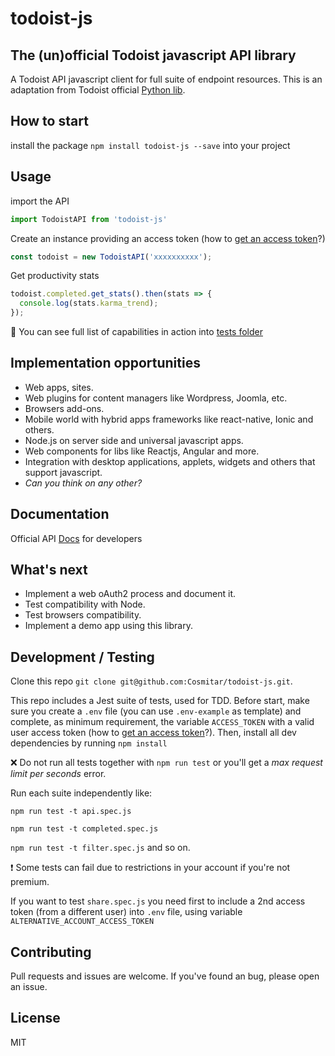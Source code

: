 # todoist-js
## The (un)official Todoist javascript API library
A Todoist API javascript client for full suite of endpoint resources.
This is an adaptation from Todoist official [Python lib](https://github.com/Doist/todoist-python).

## How to start
install the package
`npm install todoist-js --save`
into your project

## Usage
import the API
```javascript
import TodoistAPI from 'todoist-js'
```
Create an instance providing an access token (how to [get an access token](https://github.com/Cosmitar/todoist-js/wiki/Getting-access-token)?)
```javascript
const todoist = new TodoistAPI('xxxxxxxxxx');
```

Get productivity stats
```javascript
todoist.completed.get_stats().then(stats => {
  console.log(stats.karma_trend);
});
```
&#x1F680; You can see full list of capabilities in action into [tests folder](https://github.com/Cosmitar/todoist-js/tree/master/__tests__)

## Implementation opportunities
- Web apps, sites.
- Web plugins for content managers like Wordpress, Joomla, etc.
- Browsers add-ons.
- Mobile world with hybrid apps frameworks like react-native, Ionic and others.
- Node.js on server side and universal javascript apps.
- Web components for libs like Reactjs, Angular and more.
- Integration with desktop applications, applets, widgets and others that support javascript.
- _Can you think on any other?_

## Documentation
Official API [Docs](https://developer.todoist.com/?python#update-multiple-ordersindents) for developers

## What's next
- Implement a web oAuth2 process and document it.
- Test compatibility with Node.
- Test browsers compatibility.
- Implement a demo app using this library.

## Development / Testing
Clone this repo `git clone git@github.com:Cosmitar/todoist-js.git`.

This repo includes a Jest suite of tests, used for TDD.
Before start, make sure you create a `.env` file (you can use `.env-example` as template) and complete, as minimum requirement, the variable `ACCESS_TOKEN` with a valid user access token (how to [get an access token](https://github.com/Cosmitar/todoist-js/wiki/Getting-access-token)?).
Then, install all dev dependencies by running `npm install`

&#x274C; Do not run all tests together with `npm run test` or you'll get a _max request limit per seconds_ error.

Run each suite independently like:

`npm run test -t api.spec.js`

`npm run test -t completed.spec.js`

`npm run test -t filter.spec.js`
and so on.

&#x2757; Some tests can fail due to restrictions in your account if you're not premium.

If you want to test `share.spec.js` you need first to include a 2nd access token (from a different user) into `.env` file, using variable `ALTERNATIVE_ACCOUNT_ACCESS_TOKEN`

## Contributing
Pull requests and issues are welcome. If you've found an bug, please open an issue.

## License
MIT

